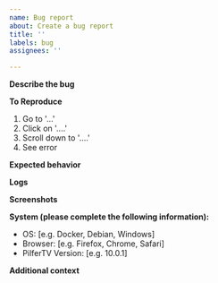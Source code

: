 ```yaml
---
name: Bug report
about: Create a bug report
title: ''
labels: bug
assignees: ''

---
```


**Describe the bug**
<!-- A clear and concise description of what the bug is. -->

**To Reproduce**
<!-- Steps to reproduce the behavior: -->
1. Go to '...'
2. Click on '....'
3. Scroll down to '....'
4. See error

**Expected behavior**
<!-- A clear and concise description of what you expected to happen. -->

**Logs**
<!-- Please paste any log errors. -->

**Screenshots**
<!-- If applicable, add screenshots to help explain your problem. -->

**System (please complete the following information):**
 - OS: [e.g. Docker, Debian, Windows]
 - Browser: [e.g. Firefox, Chrome, Safari]
 - PilferTV Version: [e.g. 10.0.1]

**Additional context**
<!-- Add any other context about the problem here. -->
